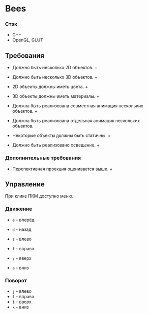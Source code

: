 # Bees

### Стэк
* C++
* OpenGL, GLUT

## Требования
* Должно быть несколько 2D объектов. +
* Должно быть несколько 3D объектов. +

* 2D объекты должны иметь цвета. +
* 3D объекты должны иметь материалы. + 

* Должна быть реализована совместная анимация нескольких объектов.  +
* Должна быть реализована отдельная анимация нескольких объектов.  
* Некоторые объекты должны быть статичны. +

* Должно быть реализовано освещение. +

### Дополнительные требования
* Перспективная проекция оценивается выше. +


## Управление
При клике ПКМ доступно меню. 

### Движение
* `e` - вперёд
* `d` - назад
* `s` - влево
* `f` - вправо

* `;` - вверх 
* `a` - вниз

### Поворот
* `j` - влево
* `l` - вправо
* `i` - вверх
* `k` - вниз
